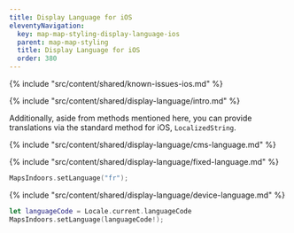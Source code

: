 ```yaml
---
title: Display Language for iOS
eleventyNavigation:
  key: map-map-styling-display-language-ios
  parent: map-map-styling
  title: Display Language for iOS
  order: 380
---
```


<!-- Known Issues -->
{% include "src/content/shared/known-issues-ios.md" %}

<!-- Introduction -->
{% include "src/content/shared/display-language/intro.md" %}

Additionally, aside from methods mentioned here, you can provide translations via the standard method for iOS, `LocalizedString`.

<!-- CMS Language-->
{% include "src/content/shared/display-language/cms-language.md" %}

<!-- Fixed Language -->
{% include "src/content/shared/display-language/fixed-language.md" %}

```swift
MapsIndoors.setLanguage("fr");
```

<!-- Device Language -->
{% include "src/content/shared/display-language/device-language.md" %}

```swift
let languageCode = Locale.current.languageCode
MapsIndoors.setLanguage(languageCode!);
```
